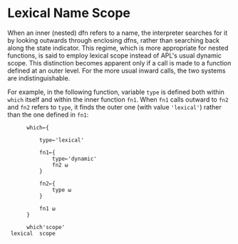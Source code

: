 # Lexical Name Scope

When an inner (nested) dfn refers to a name, the interpreter searches for it by looking outwards through enclosing dfns, rather than searching back along the state indicator. This regime, which is more appropriate for nested functions, is said to employ lexical scope instead of APL's usual dynamic scope.  This distinction becomes apparent only if a call is made to a function defined at an outer level. For the more usual inward calls, the two systems are indistinguishable.

For example, in the following function, variable `type` is defined both within `which` itself and within the inner function `fn1`. When `fn1` calls outward to `fn2` and `fn2` refers to `type`, it finds the outer one (with value `'lexical'`) rather than the one defined in `fn1`:
```apl
      which←{
 
          type←'lexical' 
    
          fn1←{        
              type←'dynamic'
              fn2 ⍵
          }
    
          fn2←{    
              type ⍵ 
          }
    
          fn1 ⍵
      }
                     
      which'scope'
 lexical  scope
```
